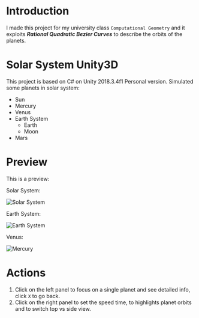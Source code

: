 # Introduction

I made this project for my university class `Computational Geometry` and it exploits ***Rational Quadratic Bezier Curves*** to describe the orbits of the planets.

# Solar System Unity3D

This project is based on C# on Unity 2018.3.4f1 Personal version. Simulated some planets in solar system:
- Sun
- Mercury
- Venus
- Earth System
  - Earth
  - Moon
- Mars


# Preview
This is a preview:


Solar System:

![Solar System](../../screenshots/solar1.png)

Earth System:

![Earth System](../../screenshots/solar2.png)

Venus:

![Mercury](../../screenshots/solar3.png)


# Actions
1. Click on the left panel to focus on a single planet and see detailed info, click `X` to go back.
2. Click on the right panel to set the speed time, to highlights planet orbits and to switch top vs side view.
